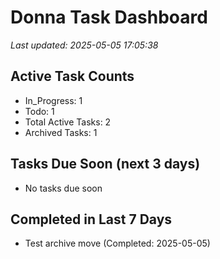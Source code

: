 # Donna Task Dashboard

_Last updated: 2025-05-05 17:05:38_

## Active Task Counts
- In_Progress: 1
- Todo: 1
- Total Active Tasks: 2
- Archived Tasks: 1

## Tasks Due Soon (next 3 days)
- No tasks due soon

## Completed in Last 7 Days
- Test archive move (Completed: 2025-05-05)